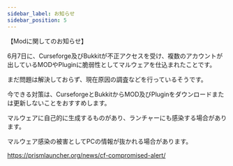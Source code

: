 ```yaml
---
sidebar_label: お知らせ
sidebar_position: 5
---
```


【Modに関してのお知らせ】

6月7日に、Curseforge及びBukkitが不正アクセスを受け、複数のアカウントが出しているMODやPluginに脆弱性としてマルウェアを仕込まれたことです。

まだ問題は解決しておらず、現在原因の調査などを行っているそうです。

今できる対策は、CurseforgeとBukkitからMOD及びPluginをダウンロードまたは更新しないことをおすすめします。

マルウェアに自己的に生成するものがあり、ランチャーにも感染する場合があります。

マルウェア感染の被害としてPCの情報が抜かれる場合があります。

https://prismlauncher.org/news/cf-compromised-alert/

